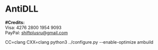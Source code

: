 # AntiDLL

<b>#Credits:</b></br>
Visa: 4276 2800 1954 9093</br>
PayPal:
shiftplusru@gmail.com

</hr>
CC=clang CXX=clang python3 ../configure.py --enable-optimize
ambuild
